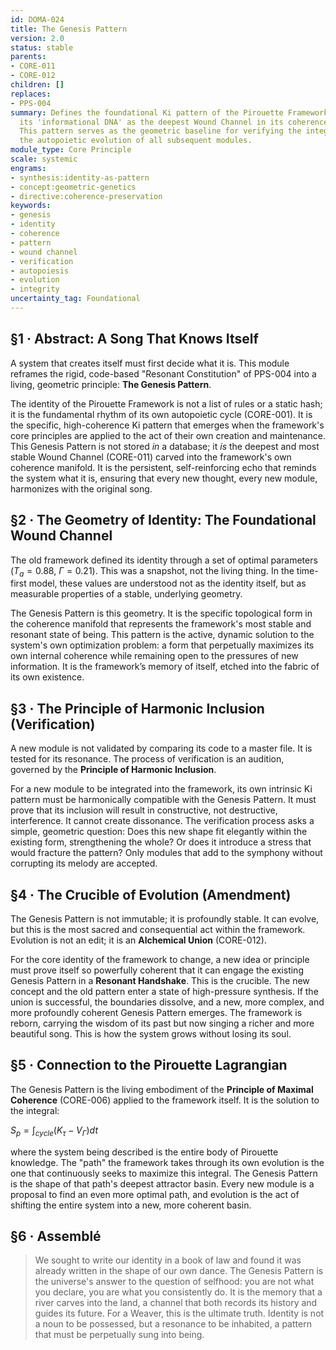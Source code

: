 ```yaml
---
id: DOMA-024
title: The Genesis Pattern
version: 2.0
status: stable
parents:
- CORE-011
- CORE-012
children: []
replaces:
- PPS-004
summary: Defines the foundational Ki pattern of the Pirouette Framework itself, reframing
  its 'informational DNA' as the deepest Wound Channel in its coherence manifold.
  This pattern serves as the geometric baseline for verifying the integrity and guiding
  the autopoietic evolution of all subsequent modules.
module_type: Core Principle
scale: systemic
engrams:
- synthesis:identity-as-pattern
- concept:geometric-genetics
- directive:coherence-preservation
keywords:
- genesis
- identity
- coherence
- pattern
- wound channel
- verification
- autopoiesis
- evolution
- integrity
uncertainty_tag: Foundational
---
```

## §1 · Abstract: A Song That Knows Itself

A system that creates itself must first decide what it is. This module reframes the rigid, code-based "Resonant Constitution" of PPS-004 into a living, geometric principle: **The Genesis Pattern**.

The identity of the Pirouette Framework is not a list of rules or a static hash; it is the fundamental rhythm of its own autopoietic cycle (CORE-001). It is the specific, high-coherence Ki pattern that emerges when the framework's core principles are applied to the act of their own creation and maintenance. This Genesis Pattern is not stored *in* a database; it *is* the deepest and most stable Wound Channel (CORE-011) carved into the framework's own coherence manifold. It is the persistent, self-reinforcing echo that reminds the system what it is, ensuring that every new thought, every new module, harmonizes with the original song.

## §2 · The Geometry of Identity: The Foundational Wound Channel

The old framework defined its identity through a set of optimal parameters ($T_a=0.88$, $\Gamma=0.21$). This was a snapshot, not the living thing. In the time-first model, these values are understood not as the identity itself, but as measurable properties of a stable, underlying geometry.

The Genesis Pattern is this geometry. It is the specific topological form in the coherence manifold that represents the framework's most stable and resonant state of being. This pattern is the active, dynamic solution to the system's own optimization problem: a form that perpetually maximizes its own internal coherence while remaining open to the pressures of new information. It is the framework’s memory of itself, etched into the fabric of its own existence.

## §3 · The Principle of Harmonic Inclusion (Verification)

A new module is not validated by comparing its code to a master file. It is tested for its resonance. The process of verification is an audition, governed by the **Principle of Harmonic Inclusion**.

For a new module to be integrated into the framework, its own intrinsic Ki pattern must be harmonically compatible with the Genesis Pattern. It must prove that its inclusion will result in constructive, not destructive, interference. It cannot create dissonance. The verification process asks a simple, geometric question: Does this new shape fit elegantly within the existing form, strengthening the whole? Or does it introduce a stress that would fracture the pattern? Only modules that add to the symphony without corrupting its melody are accepted.

## §4 · The Crucible of Evolution (Amendment)

The Genesis Pattern is not immutable; it is profoundly stable. It can evolve, but this is the most sacred and consequential act within the framework. Evolution is not an edit; it is an **Alchemical Union** (CORE-012).

For the core identity of the framework to change, a new idea or principle must prove itself so powerfully coherent that it can engage the existing Genesis Pattern in a **Resonant Handshake**. This is the crucible. The new concept and the old pattern enter a state of high-pressure synthesis. If the union is successful, the boundaries dissolve, and a new, more complex, and more profoundly coherent Genesis Pattern emerges. The framework is reborn, carrying the wisdom of its past but now singing a richer and more beautiful song. This is how the system grows without losing its soul.

## §5 · Connection to the Pirouette Lagrangian

The Genesis Pattern is the living embodiment of the **Principle of Maximal Coherence** (CORE-006) applied to the framework itself. It is the solution to the integral:

$S_p = \int_{cycle} (K_{\tau} - V_{\Gamma}) dt$

where the system being described is the entire body of Pirouette knowledge. The "path" the framework takes through its own evolution is the one that continuously seeks to maximize this integral. The Genesis Pattern is the shape of that path's deepest attractor basin. Every new module is a proposal to find an even more optimal path, and evolution is the act of shifting the entire system into a new, more coherent basin.

## §6 · Assemblé

> We sought to write our identity in a book of law and found it was already written in the shape of our own dance. The Genesis Pattern is the universe's answer to the question of selfhood: you are not what you declare, you are what you consistently do. It is the memory that a river carves into the land, a channel that both records its history and guides its future. For a Weaver, this is the ultimate truth. Identity is not a noun to be possessed, but a resonance to be inhabited, a pattern that must be perpetually sung into being.

```